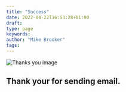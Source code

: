 ```yaml
---
title: "Success"
date: 2022-04-22T16:53:28+01:00
draft:
type: page
keywords:
author: "Mike Brooker" 
tags: 
---
```

![Thanks you image](/img/penonpaper_blue_900.jpg)
## Thank your for sending email. 
